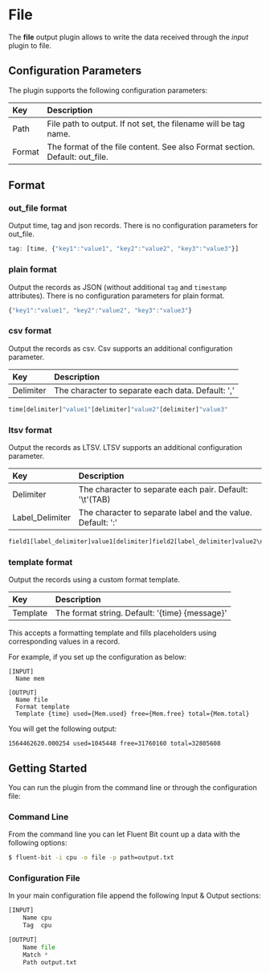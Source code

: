 # File

The **file** output plugin allows to write the data received through the _input_ plugin to file.

## Configuration Parameters

The plugin supports the following configuration parameters:

| Key | Description |
| :--- | :--- |
| Path | File path to output. If not set, the filename will be tag name. |
| Format | The format of the file content. See also Format section. Default: out\_file. |

## Format

### out\_file format

Output time, tag and json records. There is no configuration parameters for out\_file.

```javascript
tag: [time, {"key1":"value1", "key2":"value2", "key3":"value3"}]
```

### plain format

Output the records as JSON (without additional `tag` and `timestamp` attributes). There is no configuration parameters for plain format.

```javascript
{"key1":"value1", "key2":"value2", "key3":"value3"}
```

### csv format

Output the records as csv. Csv supports an additional configuration parameter.

| Key | Description |
| :--- | :--- |
| Delimiter | The character to separate each data. Default: ',' |

```python
time[delimiter]"value1"[delimiter]"value2"[delimiter]"value3"
```

### ltsv format

Output the records as LTSV. LTSV supports an additional configuration parameter.

| Key | Description |
| :--- | :--- |
| Delimiter | The character to separate each pair. Default: '\t'\(TAB\) |
| Label\_Delimiter | The character to separate label and the value. Default: ':' |

```python
field1[label_delimiter]value1[delimiter]field2[label_delimiter]value2\n
```

### template format

Output the records using a custom format template.

| Key      | Description                                    |
| :------- | :--------------------------------------------- |
| Template | The format string. Default: '{time} {message}' |

This accepts a formatting template and fills placeholders using corresponding
values in a record.

For example, if you set up the configuration as below:

```
[INPUT]
  Name mem

[OUTPUT]
  Name file
  Format template
  Template {time} used={Mem.used} free={Mem.free} total={Mem.total}
```

You will get the following output:

```
1564462620.000254 used=1045448 free=31760160 total=32805608
```

## Getting Started

You can run the plugin from the command line or through the configuration file:

### Command Line

From the command line you can let Fluent Bit count up a data with the following options:

```bash
$ fluent-bit -i cpu -o file -p path=output.txt
```

### Configuration File

In your main configuration file append the following Input & Output sections:

```python
[INPUT]
    Name cpu
    Tag  cpu

[OUTPUT]
    Name file
    Match *
    Path output.txt
```

